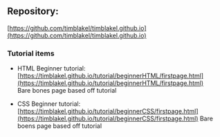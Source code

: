 ## Repository:  
[https://github.com/timblakel/timblakel.github.io](https://github.com/timblakel/timblakel.github.io)

### Tutorial items
- HTML Beginner tutorial:  
[https://timblakel.github.io/tutorial/beginnerHTML/firstpage.html](https://timblakel.github.io/tutorial/beginnerHTML/firstpage.html)  
Bare bones page based off tutorial  

- CSS Beginner tutorial:
[https://timblakel.github.io/tutorial/beginnerCSS/firstpage.html](https://timblakel.github.io/tutorial/beginnerCSS/firstpage.html)
Bare boens page based off tutorial

